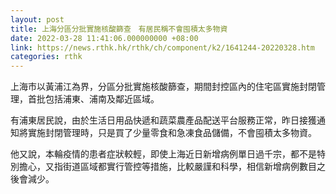 ```yaml
---
layout: post
title: 上海分區分批實施核酸篩查　有居民稱不會囤積太多物資
date: 2022-03-28 11:41:06.000000000 +08:00
link: https://news.rthk.hk/rthk/ch/component/k2/1641244-20220328.htm
categories: rthk
---
```


上海市以黃浦江為界，分區分批實施核酸篩查，期間封控區內的住宅區實施封閉管理，首批包括浦東、浦南及鄰近區域。

有浦東居民說，由於生活日用品快遞和蔬菜農產品配送平台服務正常，昨日接獲通知將實施封閉管理時，只是買了少量零食和急凍食品儲備，不會囤積太多物資。

他又說，本輪疫情的患者症狀較輕，即使上海近日新增病例單日過千宗，都不是特別擔心，又指街道區域都實行管控等措施，比較嚴謹和科學，相信新增病例數目之後會減少。
